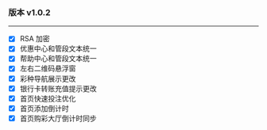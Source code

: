 ### 版本 v1.0.2
***
- [x] RSA 加密
- [x] 优惠中心和管段文本统一
- [x] 帮助中心和管段文本统一
- [x] 左右二维码悬浮窗
- [x] 彩种导航展示更改
- [x] 银行卡转账充值提示更改
- [x] 首页快速投注优化
- [x] 首页添加倒计时
- [x] 首页购彩大厅倒计时同步